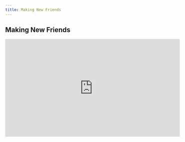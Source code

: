 ```yaml
---
title: Making New Friends
---
```


## Making New Friends

<iframe width="560" height="315" src="https://www.youtube.com/embed/qluIcHLVjd8" title="YouTube video player" frameborder="0" allow="accelerometer; autoplay; clipboard-write; encrypted-media; gyroscope; picture-in-picture" allowfullscreen></iframe>